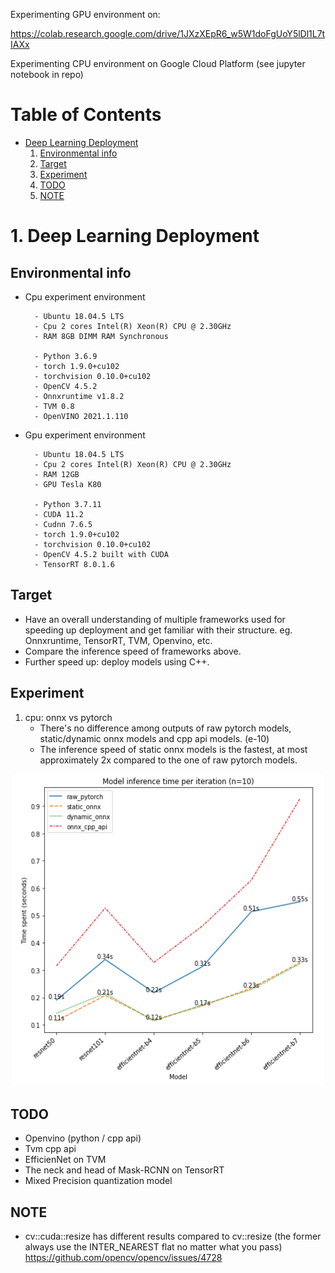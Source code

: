 Experimenting GPU environment on:

https://colab.research.google.com/drive/1JXzXEpR6_w5W1doFgUoY5lDl1L7tIAXx

Experimenting CPU environment on Google Cloud Platform (see jupyter notebook in repo)

# Table of Contents
* [Deep Learning Deployment](#dld)
    1. [Environmental info](#ei)
    2. [Target](#ta)
    3. [Experiment](#ex)
    4. [TODO](#todo)
    5. [NOTE](#note)
    
    
# <a name="dld">1. Deep Learning Deployment

## <a name="ei">Environmental info
* Cpu experiment environment
    
        - Ubuntu 18.04.5 LTS
        - Cpu 2 cores Intel(R) Xeon(R) CPU @ 2.30GHz
        - RAM 8GB DIMM RAM Synchronous
        
        - Python 3.6.9
        - torch 1.9.0+cu102
        - torchvision 0.10.0+cu102
        - OpenCV 4.5.2
        - Onnxruntime v1.8.2
        - TVM 0.8
        - OpenVINO 2021.1.110
        
* Gpu experiment environment 
    
        - Ubuntu 18.04.5 LTS
        - Cpu 2 cores Intel(R) Xeon(R) CPU @ 2.30GHz
        - RAM 12GB
        - GPU Tesla K80    
    
        - Python 3.7.11    
        - CUDA 11.2
        - Cudnn 7.6.5                
        - torch 1.9.0+cu102
        - torchvision 0.10.0+cu102
        - OpenCV 4.5.2 built with CUDA
        - TensorRT 8.0.1.6
    
## <a name="ta">Target
* Have an overall understanding of multiple frameworks used for speeding up deployment and get familiar with their structure. eg. Onnxruntime, TensorRT, TVM, Openvino, etc.
* Compare the inference speed of frameworks above.
* Further speed up: deploy models using C++.
  
## <a name="ex">Experiment
1. cpu: onnx vs pytorch
    * There's no difference among outputs of raw pytorch models, static/dynamic onnx models and cpp api models. (e-10)
    * The inference speed of static onnx models is the fastest, at most approximately 2x compared to the one of raw pytorch models.
<p align="center">
    <img src="./onnxruntime/pytorch_onnx_inference_speed.png" width="500" height="500">
</p>    
    
## <a name="todo">TODO
* Openvino (python / cpp api)   
* Tvm cpp api   
* EfficienNet on TVM
* The neck and head of Mask-RCNN on TensorRT
* Mixed Precision quantization model
    
## <a name="note">NOTE
* cv::cuda::resize has different results compared to cv::resize (the former always use the INTER_NEAREST flat no matter what you pass)
    https://github.com/opencv/opencv/issues/4728

